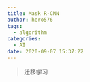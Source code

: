 ```yaml
---
title: Mask R-CNN
author: hero576
tags:
  - algorithm
categories:
  - AI
date: 2020-09-07 15:37:22
---
```

> 迁移学习
<!-- more -->


